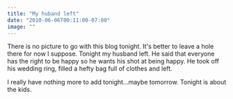 ```yaml
---
title: "My huband left"
date: "2010-06-06T00:11:00-07:00"
image: ""
---
```


There is no picture to go with this blog tonight. It's better to leave a hole there for now I suppose.
Tonight my husband left. He said that everyone has the right to be happy so he wants his shot at being happy. He took off his wedding ring, filled a hefty bag full of clothes and left. 

I really have nothing more to add tonight...maybe tomorrow. Tonight is about the kids.